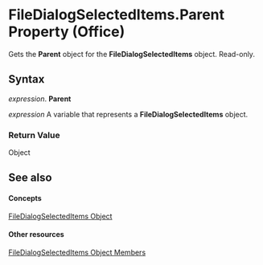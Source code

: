 
# FileDialogSelectedItems.Parent Property (Office)

Gets the  **Parent** object for the **FileDialogSelectedItems** object. Read-only.


## Syntax

 _expression_. **Parent**

 _expression_ A variable that represents a **FileDialogSelectedItems** object.


### Return Value

Object


## See also


#### Concepts


[FileDialogSelectedItems Object](a72b1d99-8881-0a5f-9814-3e1b8360d011.md)
#### Other resources


[FileDialogSelectedItems Object Members](de8a51f1-0860-5b32-4795-3269ee64c3a5.md)